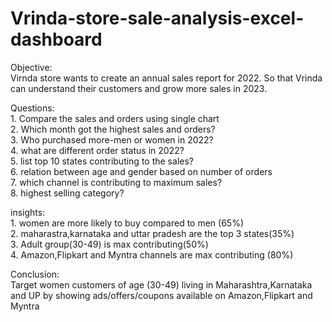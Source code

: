 # Vrinda-store-sale-analysis-excel-dashboard
Objective:<br>
           Virnda store wants to create an annual sales report for 2022.
           So that Vrinda can understand their customers and grow more 
           sales in 2023.

Questions:<br>
           1. Compare the sales and orders using single chart<br>
           2. Which month got the highest sales and orders?<br>
           3. Who purchased more-men or women in 2022?<br>
           4. what are different order status in 2022?<br>
           5. list top 10 states contributing to the sales?<br>
           6. relation between age and gender based on number of orders<br>
           7. which channel is contributing to maximum sales?<br>
           8. highest selling category?<br>

 insights:<br>
           1. women are more likely to buy compared to men (65%)<br>
           2. maharastra,karnataka and uttar pradesh are the top 3 states(35%)<br>
           3. Adult group(30-49) is max contributing(50%)<br>
           4. Amazon,Flipkart and Myntra channels are max contributing (80%)<br>

Conclusion:<br>
            Target women customers of age (30-49) living in Maharashtra,Karnataka and 
            UP by showing ads/offers/coupons available on Amazon,Flipkart and Myntra

